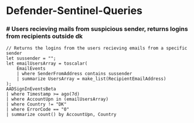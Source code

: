 # Defender-Sentinel-Queries

### # Users recieving mails from suspicious sender, returns logins from recipients outside dk

```kql
// Returns the logins from the users recieving emails from a specific sender
let sussender = "";
let emailUsersArray = toscalar(
    EmailEvents
    | where SenderFromAddress contains sussender
    | summarize UsersArray = make_list(RecipientEmailAddress)
);
AADSignInEventsBeta
| where Timestamp >= ago(7d)
| where AccountUpn in (emailUsersArray)
| where Country != "DK"
| where ErrorCode == "0"
| summarize count() by AccountUpn, Country
```

